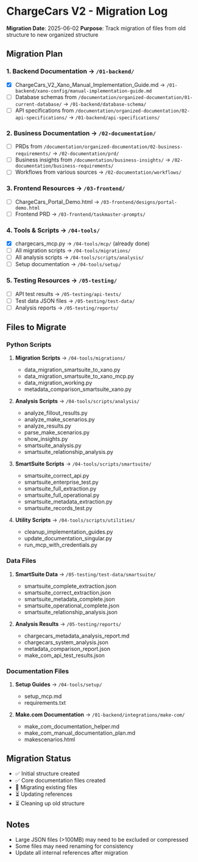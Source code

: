 # ChargeCars V2 - Migration Log
**Migration Date**: 2025-06-02
**Purpose**: Track migration of files from old structure to new organized structure

## Migration Plan

### 1. Backend Documentation → `/01-backend/`
- [x] ChargeCars_V2_Xano_Manual_Implementation_Guide.md → `/01-backend/xano-config/manual-implementation-guide.md`
- [ ] Database schemas from `/documentation/organized-documentation/01-current-database/` → `/01-backend/database-schema/`
- [ ] API specifications from `/documentation/organized-documentation/02-api-specifications/` → `/01-backend/api-specifications/`

### 2. Business Documentation → `/02-documentation/`
- [ ] PRDs from `/documentation/organized-documentation/02-business-requirements/` → `/02-documentation/prd/`
- [ ] Business insights from `/documentation/business-insights/` → `/02-documentation/business-requirements/`
- [ ] Workflows from various sources → `/02-documentation/workflows/`

### 3. Frontend Resources → `/03-frontend/`
- [ ] ChargeCars_Portal_Demo.html → `/03-frontend/designs/portal-demo.html`
- [ ] Frontend PRD → `/03-frontend/taskmaster-prompts/`

### 4. Tools & Scripts → `/04-tools/`
- [x] chargecars_mcp.py → `/04-tools/mcp/` (already done)
- [ ] All migration scripts → `/04-tools/migrations/`
- [ ] All analysis scripts → `/04-tools/scripts/analysis/`
- [ ] Setup documentation → `/04-tools/setup/`

### 5. Testing Resources → `/05-testing/`
- [ ] API test results → `/05-testing/api-tests/`
- [ ] Test data JSON files → `/05-testing/test-data/`
- [ ] Analysis reports → `/05-testing/reports/`

## Files to Migrate

### Python Scripts
1. **Migration Scripts** → `/04-tools/migrations/`
   - data_migration_smartsuite_to_xano.py
   - data_migration_smartsuite_to_xano_mcp.py
   - data_migration_working.py
   - metadata_comparison_smartsuite_xano.py

2. **Analysis Scripts** → `/04-tools/scripts/analysis/`
   - analyze_fillout_results.py
   - analyze_make_scenarios.py
   - analyze_results.py
   - parse_make_scenarios.py
   - show_insights.py
   - smartsuite_analysis.py
   - smartsuite_relationship_analysis.py

3. **SmartSuite Scripts** → `/04-tools/scripts/smartsuite/`
   - smartsuite_correct_api.py
   - smartsuite_enterprise_test.py
   - smartsuite_full_extraction.py
   - smartsuite_full_operational.py
   - smartsuite_metadata_extraction.py
   - smartsuite_records_test.py

4. **Utility Scripts** → `/04-tools/scripts/utilities/`
   - cleanup_implementation_guides.py
   - update_documentation_singular.py
   - run_mcp_with_credentials.py

### Data Files
1. **SmartSuite Data** → `/05-testing/test-data/smartsuite/`
   - smartsuite_complete_extraction.json
   - smartsuite_correct_extraction.json
   - smartsuite_metadata_complete.json
   - smartsuite_operational_complete.json
   - smartsuite_relationship_analysis.json

2. **Analysis Results** → `/05-testing/reports/`
   - chargecars_metadata_analysis_report.md
   - chargecars_system_analysis.json
   - metadata_comparison_report.json
   - make_com_api_test_results.json

### Documentation Files
1. **Setup Guides** → `/04-tools/setup/`
   - setup_mcp.md
   - requirements.txt

2. **Make.com Documentation** → `/01-backend/integrations/make-com/`
   - make_com_documentation_helper.md
   - make_com_manual_documentation_plan.md
   - makescenarios.html

## Migration Status

- ✅ Initial structure created
- ✅ Core documentation files created
- 🚧 Migrating existing files
- ⏳ Updating references
- ⏳ Cleaning up old structure

## Notes
- Large JSON files (>100MB) may need to be excluded or compressed
- Some files may need renaming for consistency
- Update all internal references after migration 